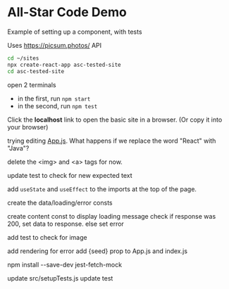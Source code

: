 # All-Star Code Demo

Example of setting up a component, with tests

Uses https://picsum.photos/ API

```sh
cd ~/sites
npx create-react-app asc-tested-site
cd asc-tested-site
```

open 2 terminals

- in the first, run `npm start`
- in the second, run `npm test`

Click the **localhost** link to open the basic site in a browser. (Or copy it into your browser)

trying editing [App.js](./src/App.js). What happens if we replace the word "React" with "Java"?

delete the \<img\> and \<a\> tags for now.

update test to check for new expected text

add `useState` and `useEffect` to the imports at the top of the page.

create the data/loading/error consts

create content const to display loading message
check if response was 200, set data to response. else set error

add test to check for image

add rendering for error
add {seed} prop to App.js and index.js

npm install --save-dev jest-fetch-mock

update src/setupTests.js
update test
